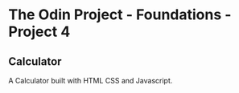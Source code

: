 # The Odin Project - Foundations - Project 4
## Calculator

A Calculator built with HTML CSS and Javascript.

